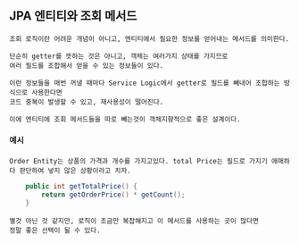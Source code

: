 ## JPA 엔티티와 조회 메서드

    조회 로직이란 어려운 개념이 아니고, 엔티티에서 필요한 정보를 얻어내는 메서드를 의미한다.

    단순히 getter를 뜻하는 것은 아니고, 객체는 여러가지 상태를 가지므로
    여러 필드를 조합해서 얻을 수 있는 정보들이 있다.
    
    이런 정보들을 매번 꺼낼 때마다 Service Logic에서 getter로 필드를 빼내어 조합하는 방식으로 사용한다면
    코드 중복이 발생할 수 있고, 재사용성이 떨어진다.

    이에 엔티티에 조회 메서드들을 따로 빼는것이 객체지향적으로 좋은 설계이다.

#### 예시

    Order Entity는 상품의 가격과 개수를 가지고있다. total Price는 필드로 가지기 애매하다 판단하여 넣지 않은 상황이라고 치자.
    
```java
    public int getTotalPrice() {
        return getOrderPrice() * getCount();
    }
```

    별것 아닌 것 같지만, 로직이 조금만 복잡해지고 이 메서드를 사용하는 곳이 많다면
    정말 좋은 선택이 될 수 있다.